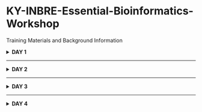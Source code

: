 # KY-INBRE-Essential-Bioinformatics-Workshop
Training Materials and Background Information 
<details>
<summary><strong>DAY 1</strong></summary>

### Presentation 1. [Introduction to the Workshop](/LECTURES/Presentation1_Intro.pptx)
Motivation, goals, and workshop structure.
### MODULE 1. Learning to work in the UNIX command line environment
[MODULE1_UNIX Training Manual](https://github.com/actapia/uky-ngs-workshop-user-install/blob/main/docs/nocopy/Module_1_Unix.pdf).

Here is a handy [Unix Cheat Sheet](https://github.com/actapia/uky-ngs-workshop-user-install/blob/main/docs/Unix_Cheat_Sheet.pdf) that includes most of the commands necessary to perform a wide range of bioinformatic data processing tasks.
</details>

---

<details>
<summary><strong>DAY 2</strong></summary>

### MODULE 2. Sequence Quality Assessement and Trimming
We will use [FASTQC](https://www.bioinformatics.babraham.ac.uk/projects/fastqc/) to analyze sequence quality and visualize in a convenient browser. Poor quality sequence, as well as contaminating adaptors, will then be trimmed using [Trimmomatic](http://www.usadellab.org/cms/?page=trimmomatic) ([Bolger et al. 2014](https://academic.oup.com/bioinformatics/article/30/15/2114/2390096). 

#### Resources
[MODULE2_SEQUENCES Training Manual](https://github.com/actapia/uky-ngs-workshop-user-install/blob/main/docs/nocopy/Module_2_Sequences.pdf).

Link to [Illumina Cycle Sequencing Video](https://www.youtube.com/watch?v=fCd6B5HRaZ8).

Link to [ASCII Table](https://i0.wp.com/pediaa.com/wp-content/uploads/2018/08/Difference-Between-ASCII-and-EBCDIC_Figure-1.png?resize=600%2C500).

### MODULE 3. De Novo Genome Assembly
First we will explore the use of [Velvet Advisor](https://dna.med.monash.edu/~torsten/velvet_advisor/) to identify a starting k-mer value for assembling a bacterial genome. We will then apply [VelvetOptimiser](https://github.com/tseemann/VelvetOptimiser) to generate assemblies over a range of suitable k-mer values using [velvet](https://github.com/dzerbino/velvet) software ([Zerbino & Birney, 2008](https://pmc.ncbi.nlm.nih.gov/articles/PMC2952100/pdf/nihms-234285.pdf); [Zerbino et al. 2010](https://pmc.ncbi.nlm.nih.gov/articles/PMC2952100/pdf/nihms-234285.pdf)). VelvetOptimiser will report the k-value (as well as other parameters) that produced the "optimal" genome assembly (depending on the criteria we set).

We will then learn how to use [Bandage](http://rrwick.github.io/Bandage/) ([Wick et al. 2015](https://academic.oup.com/bioinformatics/article/31/20/3350/196114)) to explore genome assembly graphs to gain insights into connectivity between genomic contigs that are not accessible from the genome assembly itself.

#### Resources
[MODULE3_GENOME_ASSEMBLY Training Manual](https://github.com/actapia/uky-ngs-workshop-user-install/blob/main/docs/nocopy/Module_3_Assembly.pdf).

</details>

---

<details>
<summary><strong>DAY 3</strong></summary>

### MODULE 4. Sequence Comparison using Local BLAST
Most participants will be familiar with using [BLAST]([Altshul et al. 1990](https://www.sciencedirect.com/science/article/pii/S0022283605803602?via%3Dihub); [ Camacho et al. 2009](https://bmcbioinformatics.biomedcentral.com/articles/10.1186/1471-2105-10-421)) to search for sequence similarities by using NCBI's [BLAST web portal](https://blast.ncbi.nlm.nih.gov/Blast.cgi). We will first (re)familiarize ourselves with the search capabilities of the online service. Then, we will learn how to perform BLAST searches on a local computer, which allows querying of both remote and local sequence databases.

[MODULE4_BLAST Training Manual](https://github.com/actapia/uky-ngs-workshop-user-install/blob/main/docs/nocopy/Module_4_BLAST.pdf)

---

### MODULE 5. De Novo Gene Prediction
Here, we will use an existing genome annotation for one strain (FH) of the fungus, _Pyricularia oryzae_ to generate a training set for predicting genes in a second strain (70-15). This training set will be used to generate gene predictions using two software programs, [SNAP](https://github.com/KorfLab/SNAP) ([Korf, 2014](https://bmcbioinformatics.biomedcentral.com/articles/10.1186/1471-2105-5-59)) and [AUGUSTUS](https://github.com/Gaius-Augustus/Augustus) ([Stanke et al. 2006](https://academic.oup.com/nar/article/34/suppl_2/W435/2505582)). Lastly, we will integrate the two gene predictions along with supporting evidence - including BLAST matches to known proteins and RNASeq data - using a program called [MAKER](https://www.yandell-lab.org/software/maker.html) ([Cantarel et al. 2008](https://genome.cshlp.org/content/18/1/188)), which produces a consensus set of gene models.

[MODULE5_GENE_PREDICTION Training Manual](https://github.com/actapia/uky-ngs-workshop-user-install/blob/main/docs/nocopy/Module_5_Gene_Prediction.pdf)
</details>

---

<details>
<summary><strong>DAY 4</strong></summary>
<br>

### MODULE 6. Transcript Assembly and Differential Gene Expression Analysis
[MODULE6_RNASEQ Training Manual](https://github.com/actapia/uky-ngs-workshop-user-install/blob/main/docs/nocopy/Module_6_RNAseq.pdf)

### MODULE 7. Identifying Genetic Variants
[MODULE7_VARIANT_CALLING Training Manual](https://github.com/actapia/uky-ngs-workshop-user-install/blob/main/docs/nocopy/Module_7_Variant_Calling.pdf)

### MODULE 8. Visualizing data in a Genome Browser
[MODULE8_IGV Training Manual](https://github.com/actapia/uky-ngs-workshop-user-install/blob/main/docs/nocopy/Module_8_IGV.pdf)
</details>
